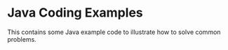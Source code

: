 # Java Coding Examples

This contains some Java example code to illustrate how to solve common problems.
